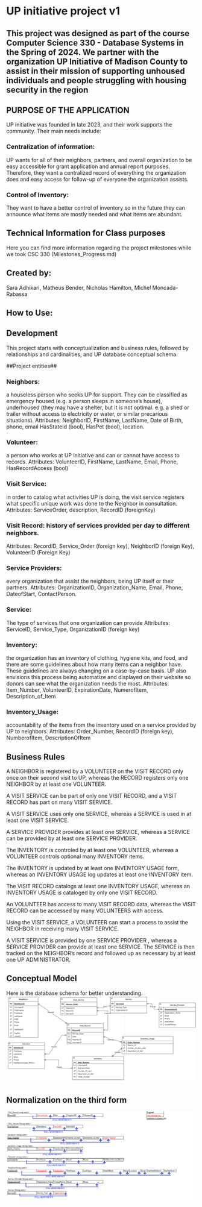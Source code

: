 # UP initiative project v1

## This project was designed as part of the course Computer Science 330 - Database Systems in the Spring of 2024. We partner with the organization UP Initiative of Madison County to assist in their mission of supporting unhoused individuals and people struggling with housing security in the region

## PURPOSE OF THE APPLICATION 
UP initiative was founded in late 2023, and their work supports the community. Their main needs include:
### Centralization of information:  
UP wants for all of their neighbors,  partners, and overall organization to be easy accessible for grant application and annual report purposes. Therefore, they want a centralized record of everything the organization does and easy access for follow-up of everyone the organization assists.
### Control of Inventory: 
They want to have a better control of inventory so in the future they can announce what items are mostly needed and what items are abundant.



## Technical Information for Class purposes 
Here you can find more information regarding the project milestones while we took CSC 330
(Milestones_Progress.md)


## Created by: 
Sara Adhikari,
Matheus Bender,
Nicholas Hamilton,
Michel Moncada-Rabassa


## How to Use:






## Development 
This project starts with conceptualization and business rules, followed by relationships and cardinalities, and UP database conceptual schema.

##Project entities##
### Neighbors:  
a houseless person who seeks UP for support. They can be classified as emergency housed (e.g. a person sleeps in someone’s house), underhoused (they may have a shelter, but it is not optimal. e.g. a shed or trailer without access to electricity or water, or similar precarious situations).
Attributes: NeighborID, FirstName, LastName, Date of Birth, phone, email HasStateId (bool), HasPet (bool), location.

### Volunteer: 
a person who works at UP initiative and can or cannot have access to records.
Attributes: VolunteerID, FirstName, LastName, Email, Phone, HasRecordAccess (bool)

### Visit Service:
in order to catalog what activities UP is doing, the visit service registers what specific unique work was done to the Neighbor in consultation.
Attributes: ServiceOrder, description, RecordID (foreignKey)

### Visit Record: history of services provided per day to different neighbors.
Attributes: RecordID, Service_Order (foreign key), NeighborID (foreign Key), VolunteerID (Foreign Key)

### Service Providers: 
every organization that assist the neighbors, being UP itself or their partners.
Attributes: OrganizationID, Organization_Name, Email, Phone, DateofStart, ContactPerson.

### Service: 
The type of services that one organization can provide
Attributes: ServiceID, Service_Type, OrganizationID (foreign key)

### Inventory: 
the organization has an inventory of clothing, hygiene kits, and food, and there are some guidelines about how many items can a neighbor have. These guidelines are always changing on a case-by-case basis. UP also envisions this process being automatize and displayed on their website so donors can see what the organization needs the most.
Attributes: Item_Number, VolunteerID, ExpirationDate, NumerofItem, Description_of_Item

### Inventory_Usage: 
accountability of the items from the inventory used on a service provided by UP to neighbors.
Attributes: Order_Number, RecordID (foreign key), NumberofItem, DescriptionOfItem 

## Business Rules

A NEIGHBOR is registered by a VOLUNTEER on the VISIT RECORD only once on their second visit to UP, whereas the RECORD registers only one NEIGHBOR by at least one VOLUNTEER.

A VISIT SERVICE can be part of only one VISIT RECORD, and a VISIT RECORD has part on many VISIT SERVICE. 

A VISIT SERVICE uses only one SERVICE, whereas a SERVICE is used in at least one VISIT SERVICE.

A SERVICE PROVIDER provides at least one SERVICE, whereas a SERVICE can be provided by at least one SERVICE PROVIDER.

The INVENTORY is controled by at least one VOLUNTEER, whereas a VOLUNTEER controls optional many INVENTORY items.

The INVENTORY is updated by at least one INVENTORY USAGE form, whereas an INVENTORY USAGE log updates at least one INVENTORY item.

The VISIT RECORD catalogs at least one INVENTORY USAGE, whereas an INVENTORY USAGE is cataloged by only one VISIT RECORD.

An VOLUNTEER has access to many VISIT RECORD data, whereas the VISIT RECORD can be accessed by many VOLUNTEERS with access.

Using the VISIT SERVICE, a VOLUNTEER can start a process to assist the NEIGHBOR in receiving many VISIT SERVICE. 

A VISIT SERVICE is provided by one SERVICE PROVIDER , whereas a SERVICE PROVIDER can provide at least one SERVICE. The SERVICE is then tracked on the NEIGHBOR’s record and followed up as necessary by at least one UP ADMINISTRATOR. 

## Conceptual Model
Here is the database schema for better understanding.
![brief alt text](Images/Schemas/Conceptual_Schema_04-03-2024.png)

## Normalization on the third form
![brief alt text](Images/Schemas/Relational_Schema_03-27-24.png)


